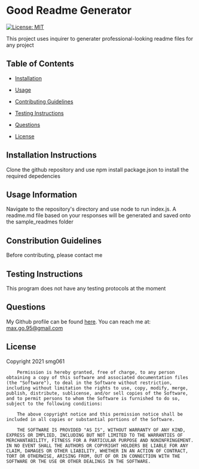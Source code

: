 # Good Readme Generator 

[![License: MIT](https://img.shields.io/badge/License-MIT-yellow.svg)](https://opensource.org/licenses/MIT)

 This project uses inquirer to generater professional-looking readme files for any project

## Table of Contents

* [Installation](#installation)

* [Usage](#usage)

* [Contributing Guidelines](#contributing)

* [Testing Instructions](#tests)

* [Questions](#questions)

* [License](#license)
## Installation Instructions <a name="installation"></a>
Clone the github repository and use npm install package.json to install the required depedencies

## Usage Information <a name="usage"></a>
Navigate to the repository's directory and use node to run index.js. A readme.md file based on your responses will be generated and saved onto the sample_readmes folder

## Constribution Guidelines <a name="contributing"></a>
Before contributing, please contact me 

## Testing Instructions <a name="tests"></a>
This program does not have any testing protocols at the moment
## Questions <a name="questions"></a>
My Github profile can be found [here](https://github.com/smg061). 
You can reach me at: max.go.95@gmail.com
## License <a name="license"></a>
 Copyright 2021 smg061

        Permission is hereby granted, free of charge, to any person obtaining a copy of this software and associated documentation files (the "Software"), to deal in the Software without restriction, including without limitation the rights to use, copy, modify, merge, publish, distribute, sublicense, and/or sell copies of the Software, and to permit persons to whom the Software is furnished to do so, subject to the following conditions:
        
        The above copyright notice and this permission notice shall be included in all copies or substantial portions of the Software.
        
        THE SOFTWARE IS PROVIDED "AS IS", WITHOUT WARRANTY OF ANY KIND, EXPRESS OR IMPLIED, INCLUDING BUT NOT LIMITED TO THE WARRANTIES OF MERCHANTABILITY, FITNESS FOR A PARTICULAR PURPOSE AND NONINFRINGEMENT. IN NO EVENT SHALL THE AUTHORS OR COPYRIGHT HOLDERS BE LIABLE FOR ANY CLAIM, DAMAGES OR OTHER LIABILITY, WHETHER IN AN ACTION OF CONTRACT, TORT OR OTHERWISE, ARISING FROM, OUT OF OR IN CONNECTION WITH THE SOFTWARE OR THE USE OR OTHER DEALINGS IN THE SOFTWARE.